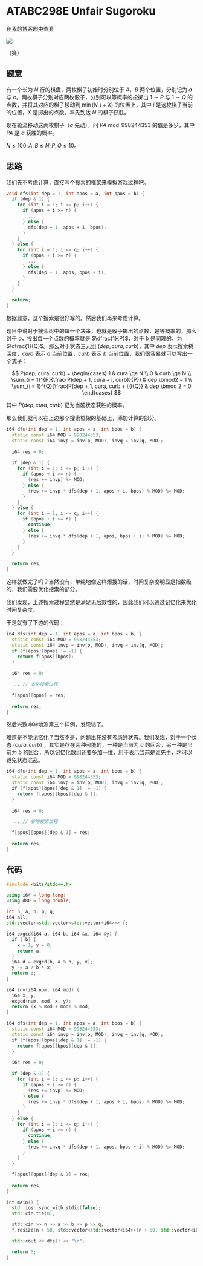 # ATABC298E Unfair Sugoroku

[在我的博客园中查看](https://www.cnblogs.com/forgot-dream/p/17322563.html)

![](https://s1.ax1x.com/2023/04/16/p993rtg.png)

（笑）

## 题意

有一个长为 $N$ 行的棋盘，两枚棋子初始时分别位于 $A$，$B$ 两个位置，分别记为 $a$ 与 $b$。两枚棋子分别对应两枚骰子，分别可以等概率的投掷出 $1 \sim P$ 与 $1 \sim Q$ 的点数，并将其对应的棋子移动到 $\min(N, i + X)$ 的位置上，其中 $i$ 是这枚棋子当前的位置，$X$ 是掷出的点数。率先到达 $N$ 的棋子获胜。

现在轮流移动这两枚棋子（$a$ 先动），问 $PA \bmod 998244353$ 的值是多少，其中 $PA$ 是 $a$ 获胜的概率。

$N \le 100; A, B \le N; P, Q \le 10$。

## 思路

我们先不考虑计算，直接写个搜索的框架来模拟游戏过程吧。

```cpp
void dfs(int dep = 1, int apos = a, int bpos = b) {
  if (dep & 1) {
    for (int i = 1; i <= p; i++) {
      if (apos + i >= n) {
        ...
      } else {
        dfs(dep + 1, apos + i, bpos);
      }
    }
  } else {
    for (int i = 1; i <= q; i++) {
      if (bpos + i >= n) {
        ...
      } else {
        dfs(dep + 1, apos, bpos + i);
      }
    }
  }

  return;
}
```

根据题意，这个搜索是很好写的。然后我们再来考虑计算。

题目中说对于搜索树中的每一个决策，也就是骰子掷出的点数，是等概率的，那么对于 $a$，投出每一个点数的概率就是 $\dfrac{1}{P}$，对于 $b$ 是同理的，为 $\dfrac{1}{Q}$。那么对于状态三元组 $(dep, cura, curb)$，其中 $dep$ 表示搜索树深度，$cura$ 表示 $a$ 当前位置，$curb$ 表示 $b$ 当前位置，我们很容易就可以写出一个式子：

$$
P(dep, cura, curb) = 
\begin{cases}
1 & cura \ge N \\
0 & curb \ge N \\
\sum_{i = 1}^{P}{\frac{P(dep + 1, cura + i, curb)}{P}} & dep \bmod2 = 1 \\
\sum_{i = 1}^{Q}{\frac{P(dep + 1, cura, curb + i)}{Q}} & dep \bmod 2 = 0
\end{cases}
$$

其中 $P(dep, cura, curb)$ 记为当前状态获胜的概率。

那么我们就可以在上边那个搜索框架的基础上，添加计算的部分。

```cpp
i64 dfs(int dep = 1, int apos = a, int bpos = b) {
  static const i64 MOD = 998244353;
  static const i64 invp = inv(p, MOD), invq = inv(q, MOD);
  
  i64 res = 0;

  if (dep & 1) {
    for (int i = 1; i <= p; i++) {
      if (apos + i >= n) {
        (res += invp) %= MOD;
      } else {
        (res += invp * dfs(dep + 1, apos + i, bpos) % MOD) %= MOD;
      }
    }
  } else {
    for (int i = 1; i <= q; i++) {
      if (bpos + i >= n) {
        continue;
      } else {
        (res += invq * dfs(dep + 1, apos, bpos + i) % MOD) %= MOD;
      }
    }
  }

  return res;
}
```

这样就做完了吗？当然没有，单纯地像这样爆搜的话，时间复杂度明显是指数级的，我们需要优化搜索的部分。

我们发现，上述搜索过程显然是满足无后效性的，因此我们可以通过记忆化来优化时间复杂度。

于是就有了下边的代码：

```cpp
i64 dfs(int dep = 1, int apos = a, int bpos = b) {
  static const i64 MOD = 998244353;
  static const i64 invp = inv(p, MOD), invq = inv(q, MOD);
  if (f[apos][bpos] != -1) {
    return f[apos][bpos];
  }
  
  i64 res = 0;

  ... // 省略搜索过程

  f[apos][bpos] = res;
  
  return res;
}
```

然后兴致冲冲地测第三个样例，发现错了。

难道是不能记忆化？当然不是，问题出在没有考虑好状态。我们发现，对于一个状态 $(cura, curb)$ ，其实是存在两种可能的，一种是当前为 $a$ 的回合，另一种是当前为 $b$ 的回合，所以记忆化数组还要多加一维，用于表示当前是谁先手，才可以避免状态混乱。

```cpp
i64 dfs(int dep = 1, int apos = a, int bpos = b) {
  static const i64 MOD = 998244353;
  static const i64 invp = inv(p, MOD), invq = inv(q, MOD);
  if (f[apos][bpos][dep & 1] != -1) {
    return f[apos][bpos][dep & 1];
  }
  
  i64 res = 0;

  ... // 省略搜索过程

  f[apos][bpos][dep & 1] = res;
  
  return res;
}
```

## 代码

```cpp
#include <bits/stdc++.h>

using i64 = long long;
using d80 = long double;

int n, a, b, p, q;
i64 all;
std::vector<std::vector<std::vector<i64>>> f;

i64 exgcd(i64 a, i64 b, i64 &x, i64 &y) {
  if (!b) {
    x = 1, y = 0;
    return a;
  }
  i64 d = exgcd(b, a % b, y, x);
  y -= a / b * x;
  return d;
}

i64 inv(i64 num, i64 mod) {
  i64 x, y;
  exgcd(num, mod, x, y);
  return (x % mod + mod) % mod;
}

i64 dfs(int dep = 1, int apos = a, int bpos = b) {
  static const i64 MOD = 998244353;
  static const i64 invp = inv(p, MOD), invq = inv(q, MOD);
  if (f[apos][bpos][dep & 1] != -1) {
    return f[apos][bpos][dep & 1];
  }
  
  i64 res = 0;

  if (dep & 1) {
    for (int i = 1; i <= p; i++) {
      if (apos + i >= n) {
        (res += invp) %= MOD;
      } else {
        (res += invp * dfs(dep + 1, apos + i, bpos) % MOD) %= MOD;
      }
    }
  } else {
    for (int i = 1; i <= q; i++) {
      if (bpos + i >= n) {
        continue;
      } else {
        (res += invq * dfs(dep + 1, apos, bpos + i) % MOD) %= MOD;
      }
    }
  }

  f[apos][bpos][dep & 1] = res;
  
  return res;
}

int main() {
  std::ios::sync_with_stdio(false);
  std::cin.tie(0);

  std::cin >> n >> a >> b >> p >> q;
  f.resize(n + 50, std::vector<std::vector<i64>>(n + 50, std::vector<i64>(2, -1)));

  std::cout << dfs() << "\n";

  return 0;
}
```